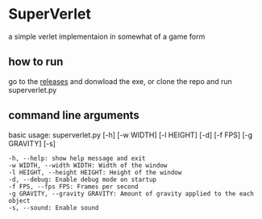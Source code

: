 # SuperVerlet
a simple verlet implementaion in somewhat of a game form

## how to run
go to the [releases](https://github.com/dotargz/SuperVerlet/releases) and donwload the exe, or clone the repo and run superverlet.py

## command line arguments
basic usage: superverlet.py [-h] [-w WIDTH] [-l HEIGHT] [-d] [-f FPS] [-g GRAVITY] [-s]
```
-h, --help: show help message and exit 
-w WIDTH, --width WIDTH: Width of the window 
-l HEIGHT, --height HEIGHT: Height of the window 
-d, --debug: Enable debug mode on startup 
-f FPS, --fps FPS: Frames per second 
-g GRAVITY, --gravity GRAVITY: Amount of gravity applied to the each object 
-s, --sound: Enable sound 
```
